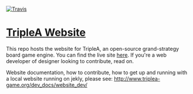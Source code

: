 [![Travis](https://img.shields.io/travis/triplea-game/triplea-game.github.io.svg?style=flat-square)](https://travis-ci.org/triplea-game/triplea-game.github.io)
# [TripleA Website](http://triplea-game.github.io/)

This repo hosts the website for TripleA, an open-source grand-strategy board game engine. You can find the live site [here](http://triplea-game.github.io/). If you're a web developer of designer looking to contribute, read on.



Website documentation, how to contribute, how to get up and running with a local website running on jekly, please see: http://www.triplea-game.org/dev_docs/website_dev/
